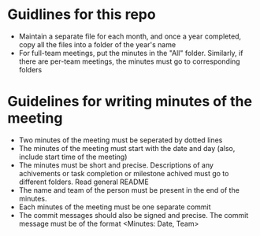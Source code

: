 # Guidlines for this repo
* Maintain a separate file for each month, and once a year completed, copy all the files into a folder of the year's name
* For full-team meetings, put the minutes in the "All" folder. Similarly, if there are per-team meetings, the minutes must go to corresponding folders


# Guidelines for writing minutes of the meeting
* Two minutes of the meeting must be seperated by dotted lines
* The minutes of the meeting must start with the date and day (also, include start time of the meeting)
* The minutes must be short and precise. Descriptions of any achivements or task completion or milestone achived must go to different folders. Read general README
* The name and team of the person must be present in the end of the minutes.
* Each minutes of the meeting must be one separate commit
* The commit messages should also be signed and precise. The commit message must be of the format <Minutes: Date, Team>
 
